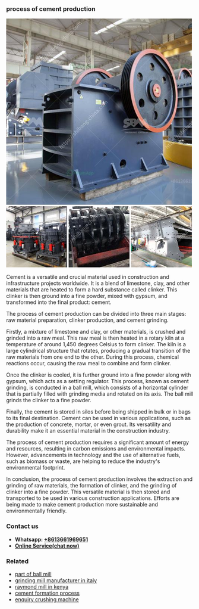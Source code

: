 <h3>process of cement production</h3><img src='1706767035.jpg' alt=''><p>Cement is a versatile and crucial material used in construction and infrastructure projects worldwide. It is a blend of limestone, clay, and other materials that are heated to form a hard substance called clinker. This clinker is then ground into a fine powder, mixed with gypsum, and transformed into the final product: cement.</p><p>The process of cement production can be divided into three main stages: raw material preparation, clinker production, and cement grinding.</p><p>Firstly, a mixture of limestone and clay, or other materials, is crushed and grinded into a raw meal. This raw meal is then heated in a rotary kiln at a temperature of around 1,450 degrees Celsius to form clinker. The kiln is a large cylindrical structure that rotates, producing a gradual transition of the raw materials from one end to the other. During this process, chemical reactions occur, causing the raw meal to combine and form clinker.</p><p>Once the clinker is cooled, it is further ground into a fine powder along with gypsum, which acts as a setting regulator. This process, known as cement grinding, is conducted in a ball mill, which consists of a horizontal cylinder that is partially filled with grinding media and rotated on its axis. The ball mill grinds the clinker to a fine powder.</p><p>Finally, the cement is stored in silos before being shipped in bulk or in bags to its final destination. Cement can be used in various applications, such as the production of concrete, mortar, or even grout. Its versatility and durability make it an essential material in the construction industry.</p><p>The process of cement production requires a significant amount of energy and resources, resulting in carbon emissions and environmental impacts. However, advancements in technology and the use of alternative fuels, such as biomass or waste, are helping to reduce the industry's environmental footprint.</p><p>In conclusion, the process of cement production involves the extraction and grinding of raw materials, the formation of clinker, and the grinding of clinker into a fine powder. This versatile material is then stored and transported to be used in various construction applications. Efforts are being made to make cement production more sustainable and environmentally friendly.</p><h3>Contact us</h3><ul><li><strong>Whatsapp:&nbsp;<a href="https://wa.me/8613661969651">+8613661969651</a></strong></li><li><a href="https://swt.shibang-china.com/?git&amp;zhl&amp;process of cement production"><strong>Online Service(chat now)</strong></a></li></ul><h3>Related</h3><ul><li><a href='part of ball mill.md'>part of ball mill</a></li><li><a href='grinding mill manufacturer in italy.md'>grinding mill manufacturer in italy</a></li><li><a href='raymond mill in kenya.md'>raymond mill in kenya</a></li><li><a href='cement formation process.md'>cement formation process</a></li><li><a href='enquiry crushing machine.md'>enquiry crushing machine</a></li></ul>
